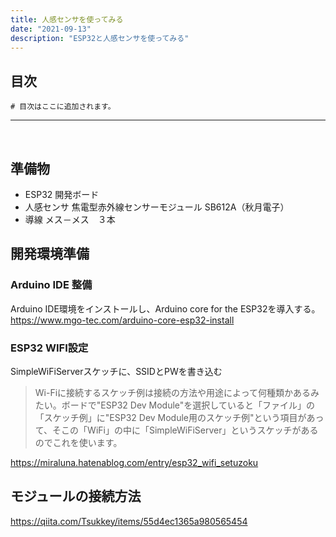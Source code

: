 ```yaml
---
title: 人感センサを使ってみる
date: "2021-09-13"
description: "ESP32と人感センサを使ってみる"
---
```


## 目次

```toc
# 目次はここに追加されます。
```

***
<br>

## 準備物

- ESP32 開発ボード
- 人感センサ
    焦電型赤外線センサーモジュール SB612A（秋月電子）
- 導線
    メス－メス　３本

## 開発環境準備

### Arduino IDE 整備
Arduino IDE環境をインストールし、Arduino core for the ESP32を導入する。
https://www.mgo-tec.com/arduino-core-esp32-install

### ESP32 WIFI設定

SimpleWiFiServerスケッチに、SSIDとPWを書き込む

>Wi-Fiに接続するスケッチ例は接続の方法や用途によって何種類かあるみたい。ボードで"ESP32 Dev Module"を選択していると「ファイル」の「スケッチ例」に"ESP32 Dev Module用のスケッチ例"という項目があって、そこの「WiFi」の中に「SimpleWiFiServer」というスケッチがあるのでこれを使います。

https://miraluna.hatenablog.com/entry/esp32_wifi_setuzoku

## モジュールの接続方法
https://qiita.com/Tsukkey/items/55d4ec1365a980565454


